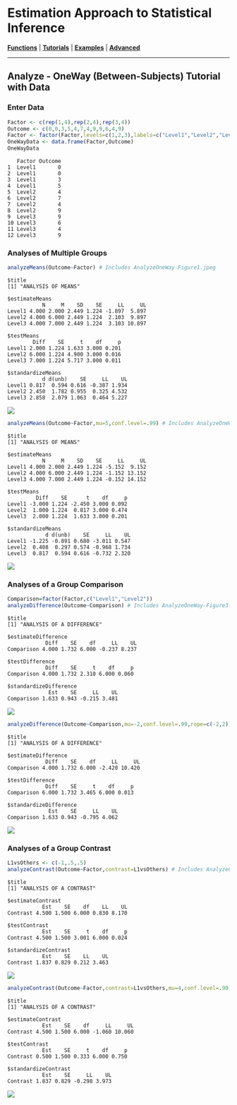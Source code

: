 # Estimation Approach to Statistical Inference

[**Functions**](../../Functions) | 
[**Tutorials**](../../Tutorials) | 
[**Examples**](../../Examples) | 
[**Advanced**](../../Advanced)

---

## Analyze - OneWay (Between-Subjects) Tutorial with Data

### Enter Data

```r
Factor <- c(rep(1,4),rep(2,4),rep(3,4))
Outcome <- c(0,0,3,5,4,7,4,9,9,6,4,9)
Factor <- factor(Factor,levels=c(1,2,3),labels=c("Level1","Level2","Level3"))
OneWayData <- data.frame(Factor,Outcome)
OneWayData
```
```
   Factor Outcome
1  Level1       0
2  Level1       0
3  Level1       3
4  Level1       5
5  Level2       4
6  Level2       7
7  Level2       4
8  Level2       9
9  Level3       9
10 Level3       6
11 Level3       4
12 Level3       9
```

### Analyses of Multiple Groups

```r
analyzeMeans(Outcome~Factor) # Includes AnalyzeOneWay-Figure1.jpeg
```
```
$title
[1] "ANALYSIS OF MEANS"

$estimateMeans
           N     M    SD    SE     LL     UL
Level1 4.000 2.000 2.449 1.224 -1.897  5.897
Level2 4.000 6.000 2.449 1.224  2.103  9.897
Level3 4.000 7.000 2.449 1.224  3.103 10.897

$testMeans
        Diff    SE     t    df     p
Level1 2.000 1.224 1.633 3.000 0.201
Level2 6.000 1.224 4.900 3.000 0.016
Level3 7.000 1.224 5.717 3.000 0.011

$standardizeMeans
           d d(unb)    SE     LL    UL
Level1 0.817  0.594 0.616 -0.387 1.934
Level2 2.450  1.782 0.955  0.325 4.532
Level3 2.858  2.079 1.063  0.464 5.227
```
<kbd><img src="AnalyzeOneWay-Figure1.jpeg"></kbd>

```r
analyzeMeans(Outcome~Factor,mu=5,conf.level=.99) # Includes AnalyzeOneWay-Figure2.jpeg
```
```
$title
[1] "ANALYSIS OF MEANS"

$estimateMeans
           N     M    SD    SE     LL     UL
Level1 4.000 2.000 2.449 1.224 -5.152  9.152
Level2 4.000 6.000 2.449 1.224 -1.152 13.152
Level3 4.000 7.000 2.449 1.224 -0.152 14.152

$testMeans
         Diff    SE      t    df     p
Level1 -3.000 1.224 -2.450 3.000 0.092
Level2  1.000 1.224  0.817 3.000 0.474
Level3  2.000 1.224  1.633 3.000 0.201

$standardizeMeans
            d d(unb)    SE     LL    UL
Level1 -1.225 -0.891 0.680 -3.011 0.547
Level2  0.408  0.297 0.574 -0.968 1.734
Level3  0.817  0.594 0.616 -0.732 2.320
```
<kbd><img src="AnalyzeOneWay-Figure2.jpeg"></kbd>

### Analyses of a Group Comparison

```r
Comparison=factor(Factor,c("Level1","Level2"))
analyzeDifference(Outcome~Comparison) # Includes AnalyzeOneWay-Figure3.jpeg
```
```
$title
[1] "ANALYSIS OF A DIFFERENCE"

$estimateDifference
            Diff    SE    df     LL    UL
Comparison 4.000 1.732 6.000 -0.237 8.237

$testDifference
            Diff    SE     t    df     p
Comparison 4.000 1.732 2.310 6.000 0.060

$standardizeDifference
             Est    SE     LL    UL
Comparison 1.633 0.943 -0.215 3.481
```
<kbd><img src="AnalyzeOneWay-Figure3.jpeg"></kbd>

```r
analyzeDifference(Outcome~Comparison,mu=-2,conf.level=.99,rope=c(-2,2)) # Includes AnalyzeOneWay-Figure4.jpeg
```
```
$title
[1] "ANALYSIS OF A DIFFERENCE"

$estimateDifference
            Diff    SE    df     LL     UL
Comparison 4.000 1.732 6.000 -2.420 10.420

$testDifference
            Diff    SE     t    df     p
Comparison 6.000 1.732 3.465 6.000 0.013

$standardizeDifference
             Est    SE     LL    UL
Comparison 1.633 0.943 -0.795 4.062
```
<kbd><img src="AnalyzeOneWay-Figure4.jpeg"></kbd>

### Analyses of a Group Contrast

```r
L1vsOthers <- c(-1,.5,.5)
analyzeContrast(Outcome~Factor,contrast=L1vsOthers) # Includes AnalyzeOneWay-Figure5.jpeg
```
```
$title
[1] "ANALYSIS OF A CONTRAST"

$estimateContrast
           Est    SE    df    LL    UL
Contrast 4.500 1.500 6.000 0.830 8.170

$testContrast
           Est    SE     t    df     p
Contrast 4.500 1.500 3.001 6.000 0.024

$standardizeContrast
           Est    SE    LL    UL
Contrast 1.837 0.829 0.212 3.463
```
<kbd><img src="AnalyzeOneWay-Figure5.jpeg"></kbd>

```r
analyzeContrast(Outcome~Factor,contrast=L1vsOthers,mu=4,conf.level=.99,rope=c(-2,2)) # Includes AnalyzeOneWay-Figure6.jpeg
```
```
$title
[1] "ANALYSIS OF A CONTRAST"

$estimateContrast
           Est    SE    df     LL     UL
Contrast 4.500 1.500 6.000 -1.060 10.060

$testContrast
           Est    SE     t    df     p
Contrast 0.500 1.500 0.333 6.000 0.750

$standardizeContrast
           Est    SE     LL    UL
Contrast 1.837 0.829 -0.298 3.973
```
<kbd><img src="AnalyzeOneWay-Figure6.jpeg"></kbd>
